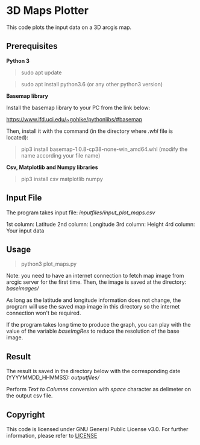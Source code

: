 # 3D Maps Plotter

This code plots the input data on a 3D arcgis map. 

## Prerequisites
**Python 3**
> sudo apt update

> sudo apt install python3.6 (or any other python3 version) 

**Basemap library**

Install the basemap library to your PC from the link below:

https://www.lfd.uci.edu/~gohlke/pythonlibs/#basemap

Then, install it with the command (in the directory where *.whl* file is located): 
> pip3 install basemap-1.0.8-cp38-none-win_amd64.whl (modify the name according your file name)

**Csv, Matplotlib and Numpy libraries**
> pip3 install csv matplotlib numpy

## Input File
The program takes input file: 
*inputfiles/input_plot_maps.csv*

1st column: Latitude
2nd column: Longitude
3rd column: Height
4rd column: Your input data

## Usage
> python3 plot_maps.py

Note: you need to have an internet connection to fetch map image from arcgic server for the first time. Then, the image is saved at the directory: 
*baseimages/*

As long as the latitude and longitude information does not change, the program will use the saved map image in this directory so the internet connection won't be required. 

If the program takes long time to produce the graph, you can play with the value of the variable *baseImgRes* to reduce the resolution of the base image.

## Result
The result is saved in the directory below with the corresponding date (YYYYMMDD_HHMMSS):
*outputfiles/*

Perform *Text to Columns* conversion with *space* character as delimeter on the output csv file. 

## Copyright
This code is licensed under GNU General Public License v3.0. For further information, please refer to [LICENSE](LICENSE)
